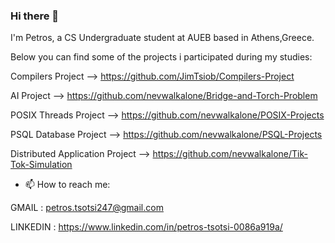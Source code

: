 ### Hi there 👋

I'm Petros, a CS Undergraduate student at AUEB based in Athens,Greece.


Below you can find some of the projects i participated during my studies: 

Compilers Project --> https://github.com/JimTsiob/Compilers-Project

AI Project --> https://github.com/nevwalkalone/Bridge-and-Torch-Problem

POSIX Threads Project --> https://github.com/nevwalkalone/POSIX-Projects

PSQL Database Project --> https://github.com/nevwalkalone/PSQL-Projects

Distributed Application Project --> https://github.com/nevwalkalone/Tik-Tok-Simulation



- 📫 How to reach me:

GMAIL : petros.tsotsi247@gmail.com

LINKEDIN : https://www.linkedin.com/in/petros-tsotsi-0086a919a/





<!--
**Petros247/Petros247** is a ✨ _special_ ✨ repository because its `README.md` (this file) appears on your GitHub profile.



Here are some ideas to get you started:

- 🔭 I’m currently working on ...
- 🌱 I’m currently learning ...
- 👯 I’m looking to collaborate on ...
- 🤔 I’m looking for help with ...
- 💬 Ask me about ...
- 📫 How to reach me: ...
- 😄 Pronouns: ...
- ⚡ Fun fact: ...
-->
